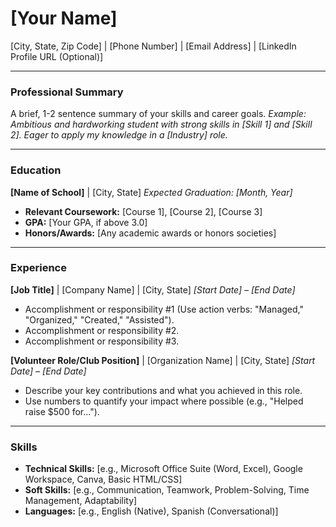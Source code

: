 # [Your Name]
[City, State, Zip Code] | [Phone Number] | [Email Address] | [LinkedIn Profile URL (Optional)]

---

### Professional Summary
A brief, 1-2 sentence summary of your skills and career goals.
*Example: Ambitious and hardworking student with strong skills in [Skill 1] and [Skill 2]. Eager to apply my knowledge in a [Industry] role.*

---

### Education

**[Name of School]** | [City, State]
*Expected Graduation: [Month, Year]*
- **Relevant Coursework:** [Course 1], [Course 2], [Course 3]
- **GPA:** [Your GPA, if above 3.0]
- **Honors/Awards:** [Any academic awards or honors societies]

---

### Experience

**[Job Title]** | [Company Name] | [City, State]
*[Start Date] – [End Date]*
- Accomplishment or responsibility #1 (Use action verbs: "Managed," "Organized," "Created," "Assisted").
- Accomplishment or responsibility #2.
- Accomplishment or responsibility #3.

**[Volunteer Role/Club Position]** | [Organization Name] | [City, State]
*[Start Date] – [End Date]*
- Describe your key contributions and what you achieved in this role.
- Use numbers to quantify your impact where possible (e.g., "Helped raise $500 for...").

---

### Skills

- **Technical Skills:** [e.g., Microsoft Office Suite (Word, Excel), Google Workspace, Canva, Basic HTML/CSS]
- **Soft Skills:** [e.g., Communication, Teamwork, Problem-Solving, Time Management, Adaptability]
- **Languages:** [e.g., English (Native), Spanish (Conversational)]
